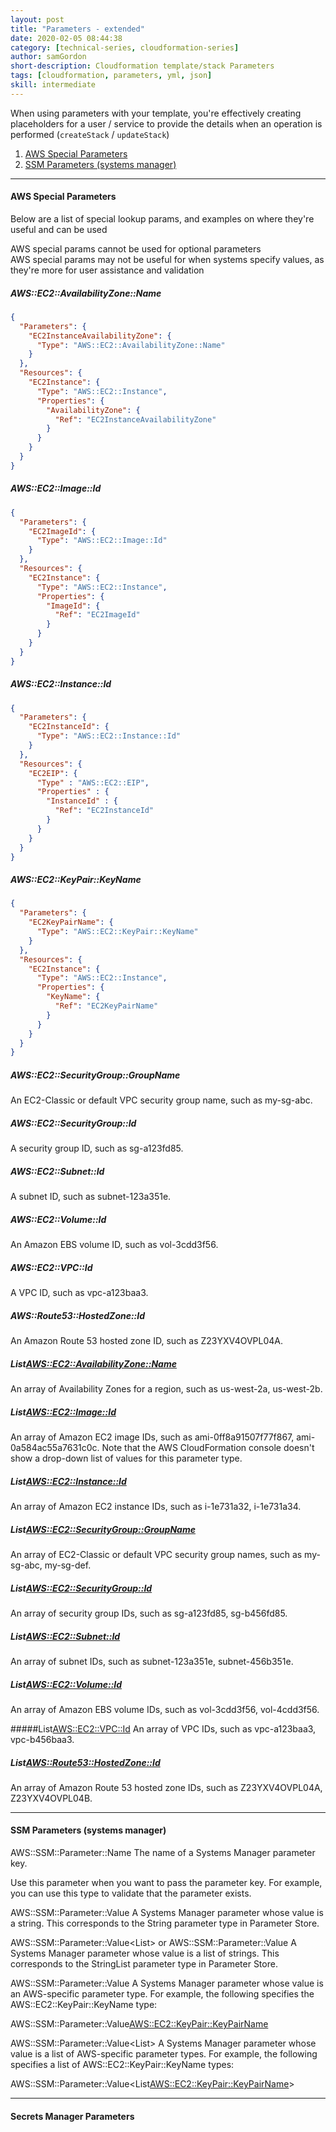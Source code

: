 ```yaml
---
layout: post
title: "Parameters - extended"
date: 2020-02-05 08:44:38
category: [technical-series, cloudformation-series]
author: samGordon
short-description: Cloudformation template/stack Parameters
tags: [cloudformation, parameters, yml, json]
skill: intermediate
---
```


When using parameters with your template, you're effectively creating placeholders for a user / service to provide the details when an operation is performed (`createStack` / `updateStack`)

1. [AWS Special Parameters](#aws-params)
2. [SSM Parameters (systems manager)](#ssm-params)

---

<a name = "aws-params"></a>
#### AWS Special Parameters

Below are a list of special lookup params, and examples on where they're useful and can be used

<div class="card tip">
  <div class="card-body">
    AWS special params cannot be used for optional parameters
  </div>
</div>
<div class="card tip">
  <div class="card-body">
    AWS special params may not be useful for when systems specify values, as they're more for user assistance and validation
  </div>
</div>

##### AWS::EC2::AvailabilityZone::Name

```json
{
  "Parameters": {
    "EC2InstanceAvailabilityZone": {
      "Type": "AWS::EC2::AvailabilityZone::Name"
    }
  },
  "Resources": {
    "EC2Instance": {
      "Type": "AWS::EC2::Instance",
      "Properties": {
        "AvailabilityZone": {
          "Ref": "EC2InstanceAvailabilityZone"
        }
      }
    }
  }
}
```

##### AWS::EC2::Image::Id

```json
{
  "Parameters": {
    "EC2ImageId": {
      "Type": "AWS::EC2::Image::Id"
    }
  },
  "Resources": {
    "EC2Instance": {
      "Type": "AWS::EC2::Instance",
      "Properties": {
        "ImageId": {
          "Ref": "EC2ImageId"
        }
      }
    }
  }
}
```

##### AWS::EC2::Instance::Id

```json
{
  "Parameters": {
    "EC2InstanceId": {
      "Type": "AWS::EC2::Instance::Id"
    }
  },
  "Resources": {
    "EC2EIP": {
      "Type" : "AWS::EC2::EIP",
      "Properties" : {
        "InstanceId" : {
          "Ref": "EC2InstanceId"
        }
      }
    }
  }
}
```

##### AWS::EC2::KeyPair::KeyName

```json
{
  "Parameters": {
    "EC2KeyPairName": {
      "Type": "AWS::EC2::KeyPair::KeyName"
    }
  },
  "Resources": {
    "EC2Instance": {
      "Type": "AWS::EC2::Instance",
      "Properties": {
        "KeyName": {
          "Ref": "EC2KeyPairName"
        }
      }
    }
  }
}
```

##### AWS::EC2::SecurityGroup::GroupName
An EC2-Classic or default VPC security group name, such as my-sg-abc.

##### AWS::EC2::SecurityGroup::Id
A security group ID, such as sg-a123fd85.

##### AWS::EC2::Subnet::Id
A subnet ID, such as subnet-123a351e.

##### AWS::EC2::Volume::Id
An Amazon EBS volume ID, such as vol-3cdd3f56.

##### AWS::EC2::VPC::Id
A VPC ID, such as vpc-a123baa3.

##### AWS::Route53::HostedZone::Id
An Amazon Route 53 hosted zone ID, such as Z23YXV4OVPL04A.

##### List<AWS::EC2::AvailabilityZone::Name>
An array of Availability Zones for a region, such as us-west-2a, us-west-2b.

##### List<AWS::EC2::Image::Id>
An array of Amazon EC2 image IDs, such as ami-0ff8a91507f77f867, ami-0a584ac55a7631c0c. Note that the AWS CloudFormation console doesn't show a drop-down list of values for this parameter type.

##### List<AWS::EC2::Instance::Id>
An array of Amazon EC2 instance IDs, such as i-1e731a32, i-1e731a34.

##### List<AWS::EC2::SecurityGroup::GroupName>
An array of EC2-Classic or default VPC security group names, such as my-sg-abc, my-sg-def.

##### List<AWS::EC2::SecurityGroup::Id>
An array of security group IDs, such as sg-a123fd85, sg-b456fd85.

##### List<AWS::EC2::Subnet::Id>
An array of subnet IDs, such as subnet-123a351e, subnet-456b351e.

##### List<AWS::EC2::Volume::Id>
An array of Amazon EBS volume IDs, such as vol-3cdd3f56, vol-4cdd3f56.

#####List<AWS::EC2::VPC::Id>
An array of VPC IDs, such as vpc-a123baa3, vpc-b456baa3.

##### List<AWS::Route53::HostedZone::Id>
An array of Amazon Route 53 hosted zone IDs, such as Z23YXV4OVPL04A, Z23YXV4OVPL04B.

---

<a name = "ssm-params"></a>
#### SSM Parameters (systems manager)

AWS::SSM::Parameter::Name
The name of a Systems Manager parameter key.

Use this parameter when you want to pass the parameter key. For example, you can use this type to validate that the parameter exists.

AWS::SSM::Parameter::Value<String>
A Systems Manager parameter whose value is a string. This corresponds to the String parameter type in Parameter Store.

AWS::SSM::Parameter::Value<List<String>> or AWS::SSM::Parameter::Value<CommaDelimitedList>
A Systems Manager parameter whose value is a list of strings. This corresponds to the StringList parameter type in Parameter Store.

AWS::SSM::Parameter::Value<AWS-specific parameter type>
A Systems Manager parameter whose value is an AWS-specific parameter type. For example, the following specifies the AWS::EC2::KeyPair::KeyName type:

AWS::SSM::Parameter::Value<AWS::EC2::KeyPair::KeyPairName>

AWS::SSM::Parameter::Value<List<AWS-specific parameter type>>
A Systems Manager parameter whose value is a list of AWS-specific parameter types. For example, the following specifies a list of AWS::EC2::KeyPair::KeyName types:

AWS::SSM::Parameter::Value<List<AWS::EC2::KeyPair::KeyPairName>>

---

<a name = "secrets-manager-params"></a>
#### Secrets Manager Parameters
